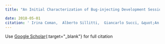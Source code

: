 ```yaml
---
title: "An Initial Characterization of Bug-injecting Development Sessions -- Poster"

date: 2018-05-01
citation: ' Irina Coman,  Alberto Sillitti,  Giancarlo Succi, &quot;An Initial Characterization of Bug-injecting Development Sessions -- Poster.&quot;, 2018.'
---
```

Use [Google Scholar](https://scholar.google.com/scholar?q=An+Initial+Characterization+of+Bug+injecting+Development+Sessions++++Poster){:target="_blank"} for full citation